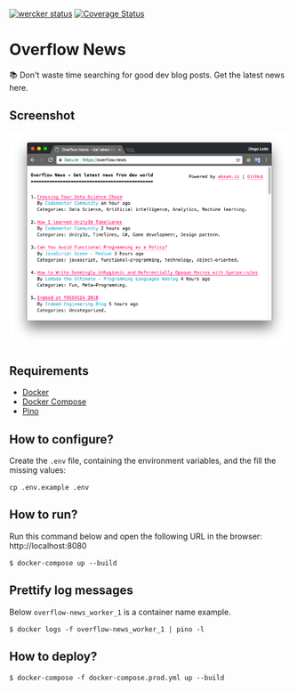 [![wercker status](https://app.wercker.com/status/75e452018a5c4de409be0b20c72de16a/s/master "wercker status")](https://app.wercker.com/project/byKey/75e452018a5c4de409be0b20c72de16a) [![Coverage Status](https://coveralls.io/repos/github/devfsa/overflow-news/badge.svg?branch=nunes%2Fadding_coverage)](https://coveralls.io/github/devfsa/overflow-news?branch=nunes%2Fadding_coverage)

# Overflow News
:books: Don't waste time searching for good dev blog posts. Get the latest news here.

## Screenshot
![First Version](assets/screenshot.png)

## Requirements
* [Docker](https://www.docker.com/)
* [Docker Compose](https://docs.docker.com/compose/)
* [Pino](http://getpino.io)

## How to configure?
Create the `.env` file, containing the environment variables, and the fill the missing values:
```
cp .env.example .env
```

## How to run?
Run this command below and open the following URL in the browser: http://localhost:8080
```
$ docker-compose up --build
```

## Prettify log messages
Below `overflow-news_worker_1` is a container name example.
```
$ docker logs -f overflow-news_worker_1 | pino -l
```

## How to deploy?
```
$ docker-compose -f docker-compose.prod.yml up --build
```
